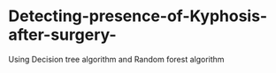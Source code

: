 # Detecting-presence-of-Kyphosis-after-surgery-
Using Decision tree algorithm and Random forest algorithm
